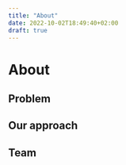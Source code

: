 ```yaml
---
title: "About"
date: 2022-10-02T18:49:40+02:00
draft: true
---
```


# About

## Problem

## Our approach

## Team

